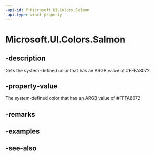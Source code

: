 ```yaml
---
-api-id: P:Microsoft.UI.Colors.Salmon
-api-type: winrt property
---
```


<!-- Property syntax
public Windows.UI.Color Salmon { get; }
-->

# Microsoft.UI.Colors.Salmon

## -description

Gets the system-defined color that has an ARGB value of #FFFA8072.

## -property-value

The system-defined color that has an ARGB value of #FFFA8072.

## -remarks

## -examples

## -see-also

